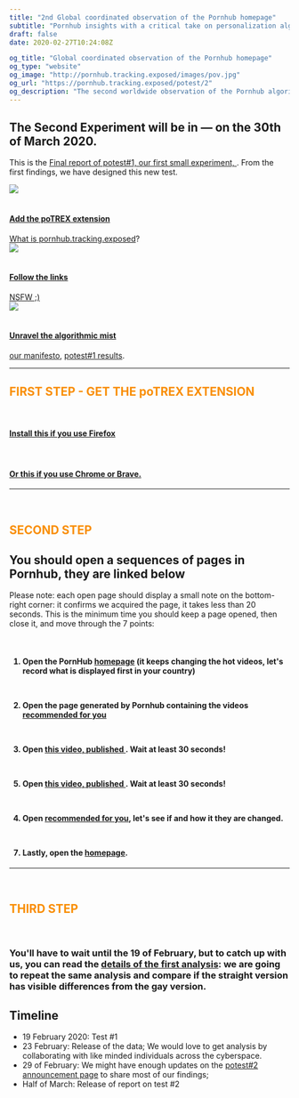 ```yaml
---
title: "2nd Global coordinated observation of the Pornhub homepage"
subtitle: "Pornhub insights with a critical take on personalization algorithm"
draft: false
date: 2020-02-27T10:24:08Z

og_title: "Global coordinated observation of the Pornhub homepage"
og_type: "website"
og_image: "http://pornhub.tracking.exposed/images/pov.jpg"
og_url: "https://pornhub.tracking.exposed/potest/2"
og_description: "The second worldwide observation of the Pornhub algorithm; on March 15th, with a browser extension, we'll see how PH personalizes the customer experience"
---
```


<div class="container col-12 justify-content-center">
  <h2 style="text-align:left;">The Second Experiment will be in
    <span id="demo" style="color: #F98E05";></span> ― on the 30th of March 2020</span>.
  </h2>

  <p>This is the <a href="/potest/final-1/">
    Final report of potest#1, our first small experiment,
    </a>.
    From the first findings, we have designed this new test.
  </p>

<script>
// Set the date we're counting down to
var countDownDate = new Date("Mar 30, 2020 00:00:01").getTime();

// Update the count down every 1 second
var x = setInterval(function() {

  // Get today's date and time
  var now = new Date().getTime();

  // Find the distance between now and the count down date
  var distance = countDownDate - now;

  // Time calculations for days, hours, minutes and seconds
  var days = Math.floor(distance / (1000 * 60 * 60 * 24));
  var hours = Math.floor((distance % (1000 * 60 * 60 * 24)) / (1000 * 60 * 60));
  var minutes = Math.floor((distance % (1000 * 60 * 60)) / (1000 * 60));
  var seconds = Math.floor((distance % (1000 * 60)) / 1000);

  // Output the result in an element with id="demo"
  document.getElementById("demo").innerHTML = days + "d " + hours + "h "
  + minutes + "m " + seconds + "s ";

  // If the count down is over, write some text
  if (distance < 0) {
    clearInterval(x);
    document.getElementById("demo").innerHTML = "NOW!";
  }
  // TODO if the day is expired, should state it.
}, 1000);
</script>

<div class="row mb-5 mt-5">
    <div class="col-sm text-center">
      <a href="#add" class="nounderline">
        <img src="/images/addon.png">
        <br><br>
        <h4 style="color:#1b1b1b;">Add the poTREX extension</h4>
        What is<a target="_blank" rel="noopener noreferrer" href="/preview"> pornhub.tracking.exposed</a>?
      </a>
    </div>
    <div class="col-sm text-center">
      <a href="#links" class="nounderline">
        <img src="/images/click.png">
        <br><br>
        <h4 style="color:#1b1b1b;">Follow the links</h4> NSFW ;)
      </a>
    </div>
    <div class="col-sm text-center">
      <a href="#unravel" class="nounderline">
        <img src="/images/unravel.png">
        <br><br>
        <h4 style="color:#1b1b1b;">Unravel the algorithmic mist</h4>
        <a target="_blank" rel="noopener noreferrer" href="https://tracking.exposed/manifesto">our manifesto</a>, <a target="_blank" rel="noopener noreferrer" href="/potest/final-1">potest#1 results</a>.
      </a>
    </div>
</div>

---
<div class="mt-5 mb-5">
  <h2 style="color: #F98E05;" id="add">FIRST STEP - GET THE poTREX EXTENSION</h2>
  <div class="row mb-3 mt-5 text-center">
    <div class="col-6 text-center">
      <a href="https://addons.mozilla.org/en-US/firefox/addon/adult-industry-algorithms/" target="_blank">
         <div class="icon-big firefox-icon text-center"></div><br />
      </a>
      <a href="https://addons.mozilla.org/en-US/firefox/addon/adult-industry-algorithms/" target="_blank">
        <h4 style="color:#1b1b1b;">Install this if you use Firefox</h2>
      </a>
    </div>
    <div class="col-6 text-center">
      <a target="_blank" href="https://chrome.google.com/webstore/detail/potrex/opdgglojgcnjmpncchhfanbojjjopnnk">
          <div class="icon-big chrome-icon"></div><br />
      </a>
      <a target="_blank" href="https://chrome.google.com/webstore/detail/potrex/opdgglojgcnjmpncchhfanbojjjopnnk">
        <h4 style="color:#1b1b1b">Or this if you use Chrome or Brave.</h4>
      </a>
    </div>
  </div>
</div>

---

<br>
<h2 style="color: #F98E05;" id="links">SECOND STEP</h2>

## You should open a sequences of pages in Pornhub, they are linked below

Please note: each open page should display a small note on the bottom-right corner: it confirms we acquired the page, it takes less than 20 seconds.
This is the minimum time you should keep a page opened, then close it, and move through the 7 points:

<br>

<div class="col-12 mt-4 mr-5 mb-5">
<h4>

1. Open the PornHub <a target="_blank" rel="noopener noreferrer" href="https://www.pornhub.com/">homepage</a> (it keeps changing the hot videos, let's record what is displayed first in your country)

<br>

2. Open the page generated by Pornhub containing the videos <a target="_blank" rel="noopener noreferrer" href="https://www.pornhub.com/recommended">recommended for you</a>

<br>

3. Open <a target="_blank" rel="noopener noreferrer" href="">this video, published </a>. Wait at least 30 seconds!

<br>

5. Open <a target="_blank" rel="noopener noreferrer" href="">this video, published </a>. Wait at least 30 seconds!

<br>


4. Open <a target="_blank" rel="noopener noreferrer" href="https://www.pornhub.com/recommended">recommended for you</a>, let's see if and how it they are changed.

<br>

7. Lastly, open the <a target="_blank" rel="noopener noreferrer" href="https://www.pornhub.com/">homepage</a>.

</h4>
</div>

---

<br>

<h2 style="color: #F98E05;" id="unravel">THIRD STEP</h2>

<br>

### You'll have to wait until the 19 of February, but to catch up with us, you can read the [details of the first analysis](/potest/1-final): we are going to repeat the same analysis and compare if the straight version has visible differences from the gay version.


## Timeline

* 19 February 2020: Test #1
* 23 February: Release of the data; We would love to get analysis by collaborating with like minded individuals across the cyberspace.
* 29 of February: We might have enough updates on the [potest#2 announcement page](/potest/announcement-2/) to share most of our findings;
* Half of March: Release of report on test #2

</div>

